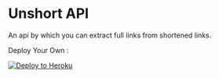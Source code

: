 # Unshort API
An api by which you can extract full links from shortened links.  

Deploy Your Own :  
<p align="left"><a href="https://heroku.com/deploy?template=https://github.com/AffanTheBest/unshort-api"> <img src="https://www.herokucdn.com/deploy/button.svg" alt="Deploy to Heroku" /></a></p>
